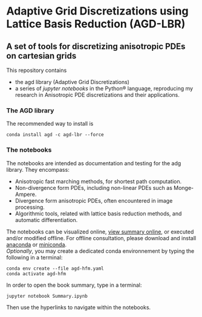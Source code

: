 # Adaptive Grid Discretizations using Lattice Basis Reduction (AGD-LBR)
## A set of tools for discretizing anisotropic PDEs on cartesian grids

This repository contains
- the agd library (Adaptive Grid Discretizations)
- a series of *jupyter notebooks* in the Python&reg; language, reproducing my research in Anisotropic PDE discretizations and their applications.

### The AGD library

The recommended way to install is
```console
conda install agd -c agd-lbr --force
```

### The notebooks

The notebooks are intended as documentation and testing for the adg library. They encompass:
* Anisotropic fast marching methods, for shortest path computation.
* Non-divergence form PDEs, including non-linear PDEs such as Monge-Ampere.
* Divergence form anisotropic PDEs, often encountered in image processing.
* Algorithmic tools, related with lattice basis reduction methods, and automatic differentiation.

The notebooks can be visualized online, [view summary online](http://nbviewer.jupyter.org/urls/rawgithub.com/Mirebeau/AdaptiveGridDiscretizations_showcase/master/Summary.ipynb
), or executed and/or modified offline.
For offline consultation, please download and install [anaconda](https://www.anaconda.com) or [miniconda](https://conda.io/en/latest/miniconda.html).  
*Optionally*, you may create a dedicated conda environnement by typing the following in a terminal:
```console
conda env create --file agd-hfm.yaml
conda activate agd-hfm
```
In order to open the book summary, type in a terminal:
```console
jupyter notebook Summary.ipynb
```
Then use the hyperlinks to navigate within the notebooks.
